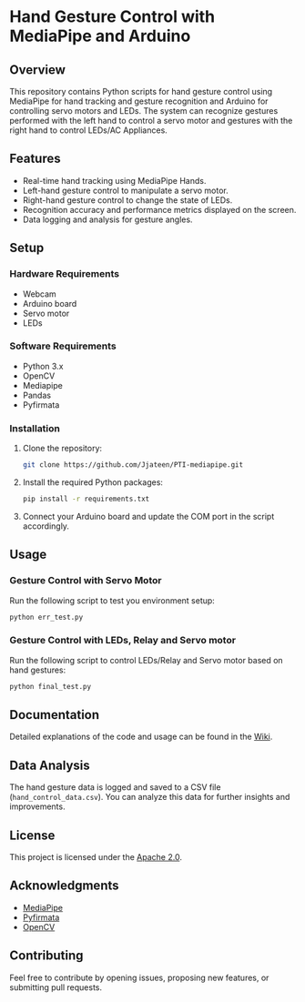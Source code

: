# Hand Gesture Control with MediaPipe and Arduino

## Overview

This repository contains Python scripts for hand gesture control using MediaPipe for hand tracking and gesture recognition and Arduino for controlling servo motors and LEDs. The system can recognize gestures performed with the left hand to control a servo motor and gestures with the right hand to control LEDs/AC Appliances.

## Features

- Real-time hand tracking using MediaPipe Hands.
- Left-hand gesture control to manipulate a servo motor.
- Right-hand gesture control to change the state of LEDs.
- Recognition accuracy and performance metrics displayed on the screen.
- Data logging and analysis for gesture angles.

## Setup

### Hardware Requirements

- Webcam
- Arduino board
- Servo motor
- LEDs

### Software Requirements

- Python 3.x
- OpenCV
- Mediapipe
- Pandas
- Pyfirmata

### Installation

1. Clone the repository:

    ```bash
    git clone https://github.com/Jjateen/PTI-mediapipe.git
    ```

2. Install the required Python packages:

    ```bash
    pip install -r requirements.txt
    ```

3. Connect your Arduino board and update the COM port in the script accordingly.

## Usage

### Gesture Control with Servo Motor

Run the following script to test you environment setup:

```bash
python err_test.py
```

### Gesture Control with LEDs, Relay and Servo motor

Run the following script to control LEDs/Relay and Servo motor based on hand gestures:

```bash
python final_test.py
```

## Documentation

Detailed explanations of the code and usage can be found in the [Wiki](https://github.com/your-username/hand-gesture-control/wiki).

## Data Analysis

The hand gesture data is logged and saved to a CSV file (`hand_control_data.csv`). You can analyze this data for further insights and improvements.

## License

This project is licensed under the [Apache 2.0](LICENSE).

## Acknowledgments

- [MediaPipe](https://mediapipe.dev/)
- [Pyfirmata](https://pyfirmata.readthedocs.io/)
- [OpenCV](https://opencv.org/)

## Contributing

Feel free to contribute by opening issues, proposing new features, or submitting pull requests.
